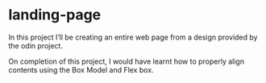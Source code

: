 # landing-page

In this project I’ll be creating an entire web page from a design provided by the odin project.

On completion of this project, I would have learnt how to properly align contents using the Box Model and Flex box.
  